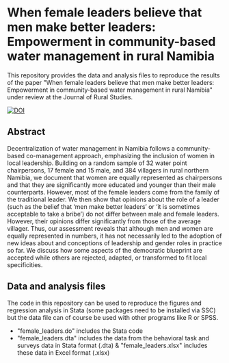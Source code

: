 # When female leaders believe that men make better leaders: Empowerment in community-based water management in rural Namibia 
This repository provides the data and analysis files to reproduce the results of the paper "When female leaders believe that men make better leaders: Empowerment in community-based water management in rural Namibia" under review at the Journal of Rural Studies. 

[![DOI](https://zenodo.org/badge/DOI/10.5281/zenodo.3923982.svg)](https://doi.org/10.5281/zenodo.3923982)

## Abstract
Decentralization of water management in Namibia follows a community-based co-management approach, emphasizing the inclusion of women in local leadership. Building on a random sample of 32 water point chairpersons, 17 female and 15 male, and 384 villagers in rural northern Namibia, we document that women are equally represented as chairpersons and that they are significantly more educated and younger than their male counterparts. However, most of the female leaders come from the family of the traditional leader. We then show that opinions about the role of a leader (such as the belief that ‘men make better leaders’ or ‘it is sometimes acceptable to take a bribe’) do not differ between male and female leaders. However, their opinions differ significantly from those of the average villager. Thus, our assessment reveals that although men and women are equally represented in numbers, it has not necessarily led to the adoption of new ideas about and conceptions of leadership and gender roles in practice so far. We discuss how some aspects of the democratic blueprint are accepted while others are rejected, adapted, or transformed to fit local specificities.

## Data and analysis files
The code in this repository can be used to reproduce the figures and regression analysis in Stata (some packages need to be installed via SSC) but the data file can of course be used with other programs like R or SPSS.
- "female_leaders.do" includes the Stata code
- "female_leaders.dta" includes the data from the behavioral task and surveys data in Stata format (.dta) & "female_leaders.xlsx" includes these data in Excel format (.xlsx)


